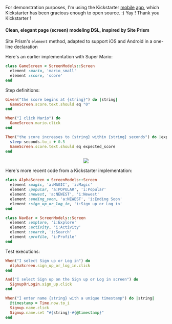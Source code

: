 
For demonstration purposes, I'm using the Kickstarter [mobile](https://github.com/kickstarter/ios-oss) [app](https://github.com/kickstarter/android-oss), which Kickstarter has been gracious enough to open source. :) Yay ! Thank you Kickstarter !


#### Clean, elegant page (screen) modeling DSL, inspired by Site Prism


Site Prism's `element` method, adapted to support iOS and Android in a one-line declaration

Here's an earlier implementation with Super Mario:

```ruby
class GameScreen < ScreenModels::Screen
  element :mario, 'mario_small'
  element :score, 'score'
end
```

Step definitions:

```ruby
Given("the score begins at {string}") do |string|
  GameScreen.score.text.should eq "0"
end

When("I click Mario") do
  GameScreen.mario.click
end

Then("the score increases to {string} within {string} seconds") do |expected_score, seconds|
  sleep seconds.to_i + 0.5
  GameScreen.score.text.should eq expected_score
end
```

<p align="center">
  <img src="https://github.com/SeanFelipe/mobile_prism/raw/master/img/appiumario.gif">
</p>


Here's more recent code from a Kickstarter implementation:

```ruby
class AlphaScreen < ScreenModels::Screen
  element :magic, 'a:MAGIC', 'i:Magic'
  element :popular, 'a:POPULAR', 'i:Popular'
  element :newest, 'a:NEWEST', 'i:Newest'
  element :ending_soon, 'a:NEWEST', 'i:Ending Soon'
  element :sign_up_or_log_in, 'i:Sign up or Log in'
end

class NavBar < ScreenModels::Screen
  element :explore, 'i:Explore'
  element :activity, 'i:Activity'
  element :search, 'i:Search'
  element :profile, 'i:Profile'
end
```

Test executions:

```ruby
When("I select Sign up or Log in") do
  AlphaScreen.sign_up_or_log_in.click
end

And("I select Sign up on the Sign up or Log in screen") do
  SignupOrLogin.sign_up.click
end

When("I enter name {string} with a unique timestamp") do |string|
  @timestamp = Time.now.to_i
  Signup.name.click
  Signup.name.set "#{string}-#{@timestamp}"
end
```
